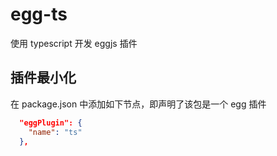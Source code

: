 # egg-ts

使用 typescript 开发 eggjs 插件

## 插件最小化

在 package.json 中添加如下节点，即声明了该包是一个 egg 插件

```json
  "eggPlugin": {
    "name": "ts"
  },
```
